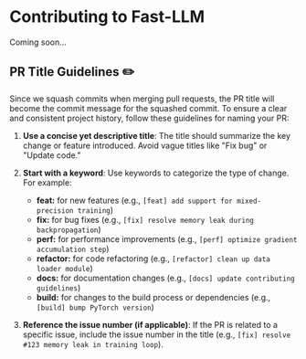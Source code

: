 # Contributing to Fast-LLM

Coming soon...

## PR Title Guidelines ✏️

Since we squash commits when merging pull requests, the PR title will become the commit message for the squashed commit. To ensure a clear and consistent project history, follow these guidelines for naming your PR:

1.  **Use a concise yet descriptive title**: The title should summarize the key change or feature introduced. Avoid vague titles like "Fix bug" or "Update code."
2.  **Start with a keyword**: Use keywords to categorize the type of change. For example:

    -   **feat:** for new features (e.g., `[feat] add support for mixed-precision training`)
    -   **fix:** for bug fixes (e.g., `[fix] resolve memory leak during backpropagation`)
    -   **perf:** for performance improvements (e.g., `[perf] optimize gradient accumulation step`)
    -   **refactor:** for code refactoring (e.g., `[refactor] clean up data loader module`)
    -   **docs:** for documentation changes (e.g., `[docs] update contributing guidelines`)
    -   **build:** for changes to the build process or dependencies (e.g., `[build] bump PyTorch version`)

3.  **Reference the issue number (if applicable)**: If the PR is related to a specific issue, include the issue number in the title (e.g., `[fix] resolve #123 memory leak in training loop`).
